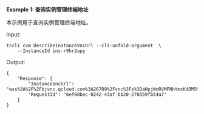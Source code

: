 **Example 1: 查询实例管理终端地址**

本示例用于查询实例管理终端地址。

Input: 

```
tccli cvm DescribeInstanceVncUrl --cli-unfold-argument  \
    --InstanceId ins-r9hr2upy
```

Output: 
```
{
    "Response": {
        "InstanceVncUrl": "wss%3A%2F%2Fbjvnc.qcloud.com%3A26789%2Fvnc%3Fs%3DaHpjWnRVMFNhYmxKdDM5MjRHNlVTSVQwajNUSW0wb2tBbmFtREFCTmFrcy8vUUNPMG0wSHZNOUUxRm5PMmUzWmFDcWlOdDJIbUJxSTZDL0RXcHZxYnZZMmRkWWZWcEZia2lyb09XMzdKNmM9",
        "RequestId": "6ef60bec-0242-43af-bb20-270359fb54a7"
    }
}
```

